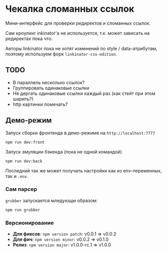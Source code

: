 # Чекалка сломанных ссылок

Мини-интерфейс для проверки редиректов и сломанных ссылок.

Сам кроулинг inkinator'а не используется, т.к. может зависать на редиректах пока что.

Авторы linkinator пока не хотят изменений по style / data-атрибутам, поэтому
используем форк `linkinator-css-edition`.

## TODO

- В параллель несколько ссылок?
- Группировать одинаковые ссылки
- Не дергать одинаковые ссылки каждый раз (как стейт при этом шарить?)
- http картинки помечать?

## Демо-режим

Запуск сборки фронтенда в демо-режиме на `http://localhost:7777`

    npm run dev:front

Запуск эмуляции бэкенда (пока не одной командой)

    npm run dev:back

Последний так же может получать настройки как из env-переменных, так и `.env`.


### Сам парсер ###

`grubber` запускaется мледующм образом:

    npm run grubber

### Версионирование

- **Для фиксов**: `npm version patch`: v0.0.1 => v0.0.2
- **Для фич**: `npm version minor`: v0.0.2 => v0.1.0
- **Релиз**: `npm version major`: v1.0.0-rc.1 => v1.0.0
